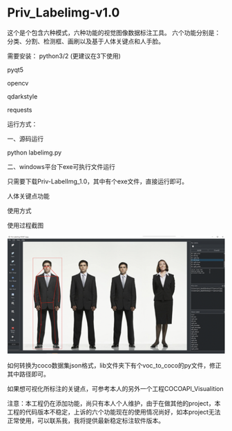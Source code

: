 # Priv_Labelimg-v1.0
这个是个包含六种模式，六种功能的视觉图像数据标注工具。
六个功能分别是：分类、分割、检测框、画刷以及基于人体关键点和人手脸。

需要安装：
python3/2 (更建议在3下使用)

pyqt5

opencv

qdarkstyle

requests

运行方式：

一、源码运行

python labelimg.py

二、windows平台下exe可执行文件运行

只需要下载Priv-LabelImg_1.0，其中有个exe文件，直接运行即可。


人体关键点功能

使用方式

使用过程截图

![image](https://github.com/ZHUXUHAN/Priv_Labelimg/blob/master/example.png)

如何转换为coco数据集json格式，lib文件夹下有个voc_to_coco的py文件，修正其中路径即可。

如果想可视化所标注的关键点，可参考本人的另外一个工程COCOAPI_Visualition

注意：本工程仍在添加功能，尚只有本人个人维护，由于在做其他的project，本工程的代码版本不稳定，上诉的六个功能现在的使用情况尚好，如本project无法正常使用，可以联系我，我将提供最新稳定标注软件版本。
